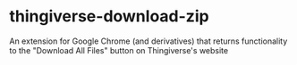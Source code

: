 # thingiverse-download-zip
An extension for Google Chrome (and derivatives) that returns functionality to the "Download All Files" button on Thingiverse's website
